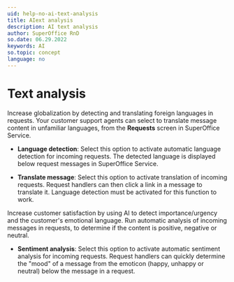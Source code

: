 ```yaml
---
uid: help-no-ai-text-analysis
title: AIext analysis
description: AI text analysis
author: SuperOffice RnD
so.date: 06.29.2022
keywords: AI
so.topic: concept
language: no
---
```


# Text analysis

Increase globalization by detecting and translating foreign languages in requests. Your customer support agents can select to translate message content in unfamiliar languages, from the **Requests** screen in SuperOffice Service.

* **Language detection**: Select this option to activate automatic language detection for incoming requests. The detected language is displayed below request messages in SuperOffice Service.

* **Translate message**: Select this option to activate translation of incoming requests. Request handlers can then click a link in a message to translate it. Language detection must be activated for this function to work.

Increase customer satisfaction by using AI to detect importance/urgency and the customer's emotional language. Run automatic analysis of incoming messages in requests, to determine if the content is positive, negative or neutral.

* **Sentiment analysis**: Select this option to activate automatic sentiment analysis for incoming requests. Request handlers can quickly determine the "mood" of a message from the emoticon (happy, unhappy or neutral) below the message in a request.

